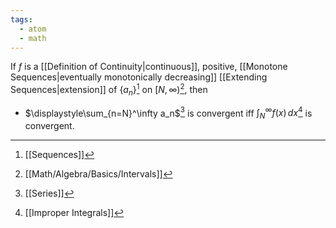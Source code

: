 ```yaml
---
tags:
  - atom
  - math
---
```

If $f$ is a [[Definition of Continuity|continuous]], positive, [[Monotone Sequences|eventually monotonically decreasing]] [[Extending Sequences|extension]] of $\left\{a_n\right\}$[^1] on $[N,\infty)$[^2], then 
 - $\displaystyle\sum_{n=N}^\infty a_n$[^3] is convergent iff $\displaystyle\int_N^\infty f(x) \, dx$[^4] is convergent.

[^1]: [[Sequences]]
[^2]: [[Math/Algebra/Basics/Intervals]]
[^3]: [[Series]]
[^4]: [[Improper Integrals]]